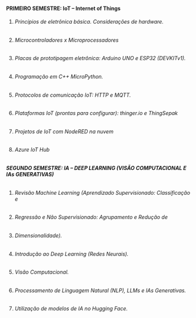 #### PRIMEIRO SEMESTRE: IoT – Internet of Things



1. ###### Princípios de eletrônica básica. Considerações de hardware.
2. ###### Microcontroladores x Microprocessadores
3. ###### Placas de prototipagem eletrônica: Arduino UNO e ESP32 (DEVKITv1).
4. ###### Programação em C++ MicroPython.
5. ###### Protocolos de comunicação IoT: HTTP e MQTT.
6. ###### Plataformas IoT (prontas para configurar): thinger.io e ThingSepak
7. ###### Projetos de IoT com NodeRED na nuvem
8. ###### Azure IoT Hub





##### SEGUNDO SEMESTRE: IA – DEEP LEARNING (VISÃO COMPUTACIONAL E IAs GENERATIVAS)



###### 

1. ###### Revisão Machine Learning (Aprendizado Supervisionado: Classificação e 
2. ###### Regressão e Não Supervisionado: Agrupamento e Redução de 
3. ###### Dimensionalidade).
4. ###### Introdução ao Deep Learning (Redes Neurais).
5. ###### Visão Computacional.
6. ###### Processamento de Linguagem Natural (NLP), LLMs e IAs Generativas.
7. ###### Utilização de modelos de IA no Hugging Face.



